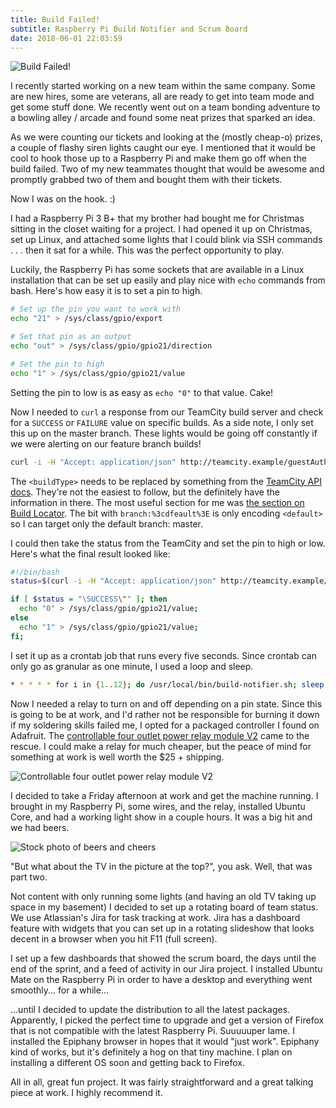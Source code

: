 ```yaml
---
title: Build Failed!
subtitle: Raspberry Pi Build Notifier and Scrum Board
date: 2018-06-01 22:03:59
---
```


![Build Failed!](/images/build-failed.jpg)

I recently started working on a new team within the same company. Some are new hires, some are veterans, all are ready to get into team mode and get some stuff done. We recently went out on a team bonding adventure to a bowling alley / arcade and found some neat prizes that sparked an idea.

As we were counting our tickets and looking at the (mostly cheap-o) prizes, a couple of flashy siren lights caught our eye. I mentioned that it would be cool to hook those up to a Raspberry Pi and make them go off when the build failed. Two of my new teammates thought that would be awesome and promptly grabbed two of them and bought them with their tickets.

Now I was on the hook. :)

I had a Raspberry Pi 3 B+ that my brother had bought me for Christmas sitting in the closet waiting for a project. I had opened it up on Christmas, set up Linux, and attached some lights that I could blink via SSH commands . . . then it sat for a while. This was the perfect opportunity to play.

Luckily, the Raspberry Pi has some sockets that are available in a Linux installation that can be set up easily and play nice with `echo` commands from bash. Here's how easy it is to set a pin to high.

```bash
# Set up the pin you want to work with
echo "21" > /sys/class/gpio/export

# Set that pin as an output
echo "out" > /sys/class/gpio/gpio21/direction

# Set the pin to high
echo "1" > /sys/class/gpio/gpio21/value
```

Setting the pin to low is as easy as `echo "0"` to that value. Cake!

Now I needed to `curl` a response from our TeamCity build server and check for a `SUCCESS` or `FAILURE` value on specific builds. As a side note, I only set this up on the master branch. These lights would be going off constantly if we were alerting on our feature branch builds!

```bash
curl -i -H "Accept: application/json" http://teamcity.example/guestAuth/app/rest/builds/buildType:<buildType>,branch:%3cdfeault%3E | grep -Po '"status":\K"[A-Za-z0-9._]*"'
```

The `<buildType>` needs to be replaced by something from the [TeamCity API docs](https://confluence.jetbrains.com/display/TCD10/REST+API). They're not the easiest to follow, but the definitely have the information in there. The most useful section for me was [the section on Build Locator](https://confluence.jetbrains.com/display/TCD10/REST+API#RESTAPI-BuildLocator). The bit with `branch:%3cdfeault%3E` is only encoding `<default>` so I can target only the default branch: master.

I could then take the status from the TeamCity and set the pin to high or low. Here's what the final result looked like:

```bash
#!/bin/bash
status=$(curl -i -H "Accept: application/json" http://teamcity.example/guestAuth/app/rest/builds/buildType:<buildType>,branch:%3cdfeault%3E | grep -Po '"status":\K"[A-Za-z0-9._]*"');

if [ $status = "\SUCCESS\"" ]; then
  echo "0" > /sys/class/gpio/gpio21/value;
else
  echo "1" > /sys/class/gpio/gpio21/value;
fi;
```

I set it up as a crontab job that runs every five seconds. Since crontab can only go as granular as one minute, I used a loop and sleep.

```bash
* * * * * for i in {1..12}; do /usr/local/bin/build-notifier.sh; sleep 5; done
```

Now I needed a relay to turn on and off depending on a pin state. Since this is going to be at work, and I'd rather not be responsible for burning it down if my soldering skills failed me, I opted for a packaged controller I found on Adafruit. The [controllable four outlet power relay module V2](https://www.adafruit.com/product/2935) came to the rescue. I could make a relay for much cheaper, but the peace of mind for something at work is well worth the $25 + shipping.

![Controllable four outlet power relay module V2](/images/power-relay.jpg)

I decided to take a Friday afternoon at work and get the machine running. I brought in my Raspberry Pi, some wires, and the relay, installed Ubuntu Core, and had a working light show in a couple hours. It was a big hit and we had beers.

![Stock photo of beers and cheers](/images/beers-stock-photo.jpg)

"But what about the TV in the picture at the top?", you ask. Well, that was part two.

Not content with only running some lights (and having an old TV taking up space in my basement) I decided to set up a rotating board of team status. We use Atlassian's Jira for task tracking at work. Jira has a dashboard feature with widgets that you can set up in a rotating slideshow that looks decent in a browser when you hit F11 (full screen).

I set up a few dashboards that showed the scrum board, the days until the end of the sprint, and a feed of activity in our Jira project. I installed Ubuntu Mate on the Raspberry Pi in order to have a desktop and everything went smoothly... for a while...

...until I decided to update the distribution to all the latest packages. Apparently, I picked the perfect time to upgrade and get a version of Firefox that is not compatible with the latest Raspberry Pi. Suuuuuper lame. I installed the Epiphany browser in hopes that it would "just work". Epiphany kind of works, but it's definitely a hog on that tiny machine. I plan on installing a different OS soon and getting back to Firefox.

All in all, great fun project. It was fairly straightforward and a great talking piece at work. I highly recommend it.
